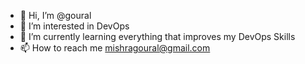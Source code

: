 - 👋 Hi, I’m @goural
- 👀 I’m interested in DevOps
- 🌱 I’m currently learning everything that improves my DevOps Skills
- 📫 How to reach me mishragoural@gmail.com

<!---
goural/goural is a ✨ special ✨ repository because its `README.md` (this file) appears on your GitHub profile.
You can click the Preview link to take a look at your changes.
--->

